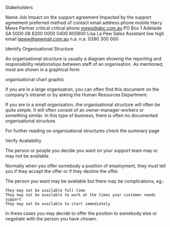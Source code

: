 Stakeholders

Name	Job	Impact on the support agreement	Impacted by the support agreement	preferred method of contact	email	address	phone	mobile
Harry Mews	Partner	critical	critical	phone	mews@abc.com.au	PO Box 1 Adelaide SA 5000	08 8200 0000	0400 800800
Lisa La Pew	Sales Assistant	low	high	email	lapew@pewmail.com.au	n.a.	n.a.	0390 300 000
								
								
Identify Organisational Structure

An organisational structure is usually a diagram showing the reporting and responsibility relationships between staff of an organisation.
As mentioned, most are shown in a graphical form

organisational chart graphic

If you are in a large organisation, you can often find this document on the company's intranet or by asking the Human Resources Department.

If you are in a small organisation, the organisational structure will often be quite simple. It will often consist of an owner-manager-workers or something similar. In this type of business, there is often no documented organisational structure.

For further reading on organisational structures check the summary page


Verify Availability

The person or people you decide you want on your support team may or may not be available.

Normally when you offer somebody a position of employment, they must tell you if they accept the offer or if they decline the offer.

The person you want may be available but there may be complications, eg.:

    They may not be available full time
    They may not be available to work at the times your customer needs support
    They may not be available to start immediately

In these cases you may decide to offer the position to somebody else or negotiate with the person you have chosen.

 
